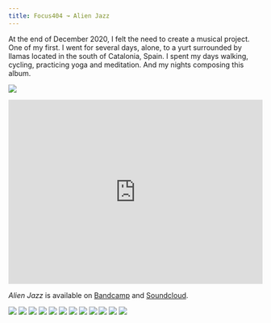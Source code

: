 ```yaml
---
title: Focus404 ↝ Alien Jazz
---
```


At the end of December 2020, I felt the need to create a musical project. One of my first. I went for several days, alone, to a yurt surrounded by llamas located in the south of Catalonia, Spain.  I spent my days walking, cycling, practicing yoga and meditation. And my nights composing this album.

![](alien-jazz-cover.jpg:flux)


<div class="player" style="max-width: 720px;"><div style="left: 0; width: 100%; height: 365px; position: relative;"><iframe src="https://bandcamp.com/EmbeddedPlayer/album=1330270076/size=large/bgcol=ffffff/linkcol=333333/artwork=none/transparent=true/" style="border: 0; top: 0; left: 0; width: 100%; height: 100%; position: absolute;" allowfullscreen allow="encrypted-media"></iframe></div></div>

*Alien Jazz* is available on [Bandcamp](https://focus404.bandcamp.com/album/alien-jazz) and [Soundcloud](https://soundcloud.com/focus404/sets/alien-jazz).

![](trip-yurt-01.jpg)
![](trip-yurt-02.jpg)
![](trip-yurt-03.jpg)
![](trip-yurt-04.jpg)
![](trip-yurt-05.jpg)
![](trip-yurt-06.jpg)
![](trip-yurt-08.jpg)
![](trip-yurt-09.jpg)
![](trip-yurt-10.jpg)
![](trip-yurt-11.jpg)
![](trip-yurt-13.jpg)
![](trip-yurt-14.jpg)
